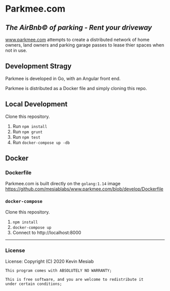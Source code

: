 # Parkmee.com

## _The AirBnb&copy; of parking - Rent your driveway_

www.parkmee.com attempts to create a distributed network of home owners, land owners and parking garage passes to lease thier spaces when not in use.

## Development Stragy

Parkmee is developed in Go, with an Angular front end.

Parkmee is distributed as a Docker file and simply cloning this repo.

## Local Development

Clone this repository.

1. Run `npm install`
2. Run `npm grunt`
3. Run `npm test`
4. Run `docker-compose up -db`

## Docker

### Dockerfile

Parkmee.com is built directly on the `golang:1.14` image
https://github.com/mesiablabs/www.parkmee.com/blob/develop/Dockerfile

### `docker-compose`

Clone this repository.
1. `npm install`
2. `docker-compose up`
4. Connect to http://localhost:8000

---
### License

License:
Copyright (C) 2020 Kevin Mesiab

    This program comes with ABSOLUTELY NO WARRANTY;

    This is free software, and you are welcome to redistribute it
    under certain conditions;

